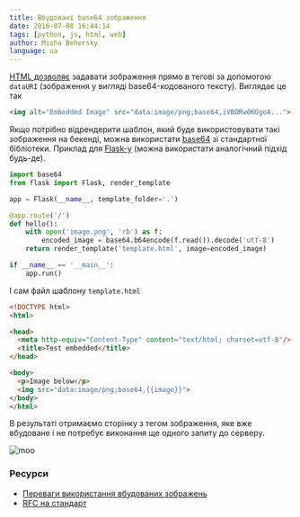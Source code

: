 ```yaml
---
title: Вбудовані base64 зображення
date: 2016-07-08 16:44:14
tags: [python, js, html, web]
author: Misha Behersky
language: ua
---
```


[HTML дозволяє](http://caniuse.com/#feat=datauri) задавати зображення прямо в тегові за допомогою `dataURI` (зображення у вигляді base64-кодованого тексту). Виглядає це так

```html
<img alt="Embedded Image" src="data:image/png;base64,iVBORw0KGgoA...">
```

Якщо потрібно відрендерити шаблон, який буде використовувати такі зображення на бекенді, можна використати [base64](https://docs.python.org/3/library/base64.html) зі стандартної бібліотеки. Приклад для [Flask-у](http://flask.pocoo.org/) (можна використати аналогічний підхід будь-де).

```python
import base64
from flask import Flask, render_template

app = Flask(__name__, template_folder='.')

@app.route('/')
def hello():
    with open('image.png', 'rb') as f:
        encoded_image = base64.b64encode(f.read()).decode('utf-8')
    return render_template('template.html', image=encoded_image)

if __name__ == '__main__':
    app.run()
```

І сам файл шаблону `template.html`

```html
<!DOCTYPE html>
<html>

<head>
  <meta http-equiv="Content-Type" content="text/html; charset=utf-8"/>
  <title>Test embedded</title>
</head>

<body>
  <p>Image below</p>
  <img src="data:image/png;base64,{{image}}">
</body>
</html>
```

В результаті отримаємо сторінку з тегом зображення, яке вже вбудоване і не потребує виконання ще одного запиту до серверу.

![moo](/old/article/28f73ca4dbf238649ee84949766e1d65.png)

### Ресурси

* [Переваги використання вбудованих зображень](https://varvy.com/pagespeed/base64-images.html)
* [RFC на стандарт](https://tools.ietf.org/html/rfc2397)

